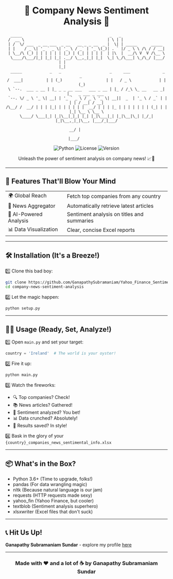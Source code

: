 <div align="center">

# 🌟 Company News Sentiment Analysis 🌟

```
 _____                                      _   _                   
/  __ \                                    | \ | |                  
| /  \/ ___  _ __ ___  _ __   __ _ _ __  _ |  \| | _____      _____ 
| |    / _ \| '_ ` _ \| '_ \ / _` | '_ \(_)| . ` |/ _ \ \ /\ / / __|
| \__/\ (_) | | | | | | |_) | (_| | | | |  | |\  |  __/\ V  V /\__ \
 \____/\___/|_| |_| |_| .__/ \__,_|_| |_|  \_| \_/\___| \_/\_/ |___/
                      | |                                           
                      |_|                                           
 _____            _   _                     _     ___              _           _     
/  ___|          | | (_)                   | |   / _ \            | |         (_)    
\ `--.  ___ _ __ | |_ _ _ __ ___   ___ _ __ | |_ / /_\ \_ __   __ _| |_   _ ___ _ ___ 
 `--. \/ _ \ '_ \| __| | '_ ` _ \ / _ \ '_ \| __||  _  | '_ \ / _` | | | | / __| / __|
/\__/ /  __/ | | | |_| | | | | | |  __/ | | | |_ | | | | | | | (_| | | |_| \__ \ \__ \
\____/ \___|_| |_|\__|_|_| |_| |_|\___|_| |_|\__|\_| |_/_| |_|\__,_|_|\__, |___/_|___/
                                                                       __/ |          
                                                                      |___/           
```

![Python](https://img.shields.io/badge/Python-3.6%2B-blue?style=for-the-badge&logo=python)
![License](https://img.shields.io/badge/License-MIT-green?style=for-the-badge)
![Version](https://img.shields.io/badge/Version-1.0-red?style=for-the-badge)

Unleash the power of sentiment analysis on company news! 📈📰

</div>

---

## 🚀 Features That'll Blow Your Mind

<table>
  <tr>
    <td>🌍 Global Reach</td>
    <td>Fetch top companies from any country</td>
  </tr>
  <tr>
    <td>📰 News Aggregator</td>
    <td>Automatically retrieve latest articles</td>
  </tr>
  <tr>
    <td>🧠 AI-Powered Analysis</td>
    <td>Sentiment analysis on titles and summaries</td>
  </tr>
  <tr>
    <td>📊 Data Visualization</td>
    <td>Clear, concise Excel reports</td>
  </tr>
</table>

---

## 🛠️ Installation (It's a Breeze!)

1️⃣ Clone this bad boy:
```bash
git clone https://github.com/GanapathySubramaniam/Yahoo_Finance_Sentimental_Analysis.git
cd company-news-sentiment-analysis
```

2️⃣ Let the magic happen:
```bash
python setup.py
```

---

## 🏃‍♂️ Usage (Ready, Set, Analyze!)

1️⃣ Open `main.py` and set your target:
```python
country = 'Ireland'  # The world is your oyster!
```

2️⃣ Fire it up:
```bash
python main.py
```

3️⃣ Watch the fireworks:
- 🔍 Top companies? Check!
- 📚 News articles? Gathered!
- 🧠 Sentiment analyzed? You bet!
- 📊 Data crunched? Absolutely!
- 💾 Results saved? In style!

4️⃣ Bask in the glory of your `{country}_companies_news_sentimental_info.xlsx`

---

## 📦 What's in the Box?

- Python 3.6+ (Time to upgrade, folks!)
- pandas (For data wrangling magic)
- nltk (Because natural language is our jam)
- requests (HTTP requests made sexy)
- yahoo_fin (Yahoo Finance, but cooler)
- textblob (Sentiment analysis superhero)
- xlsxwriter (Excel files that don't suck)

---



## 📞 Hit Us Up!

**Ganapathy Subramaniam Sundar** - explore my profile [here](https://ganapathysubramaniam.github.io/)


---

<div align="center">

### Made with ❤️ and a lot of ☕ by Ganapathy Subramaniam Sundar



</div>
